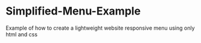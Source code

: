 # Simplified-Menu-Example
Example of how to create a lightweight website responsive menu using only html and css
